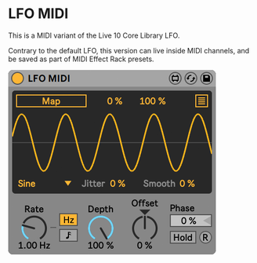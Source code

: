 # LFO MIDI

This is a MIDI variant of the Live 10 Core Library LFO.

Contrary to the default LFO, this version can live inside MIDI channels, and be saved as part of MIDI Effect Rack presets.

![Screenshot](./LFO%20MIDI.png)
